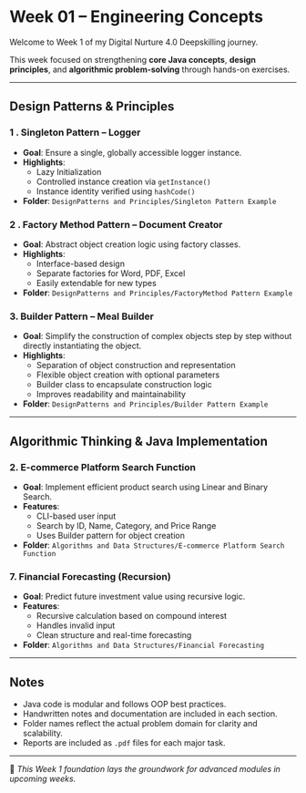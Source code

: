 # Week 01 – Engineering Concepts

Welcome to Week 1 of my Digital Nurture 4.0 Deepskilling journey.  

This week focused on strengthening **core Java concepts**, **design principles**, and **algorithmic problem-solving** through hands-on exercises.

---

## Design Patterns & Principles

### 1️ . Singleton Pattern – Logger
- **Goal**: Ensure a single, globally accessible logger instance.
- **Highlights**:
  - Lazy Initialization
  - Controlled instance creation via `getInstance()`
  - Instance identity verified using `hashCode()`
- **Folder**: `DesignPatterns and Principles/Singleton Pattern Example`

### 2️ . Factory Method Pattern – Document Creator
- **Goal**: Abstract object creation logic using factory classes.
- **Highlights**:
  - Interface-based design
  - Separate factories for Word, PDF, Excel
  - Easily extendable for new types
- **Folder**: `DesignPatterns and Principles/FactoryMethod Pattern Example`

### 3. Builder Pattern – Meal Builder
- **Goal**: Simplify the construction of complex objects step by step without directly instantiating the object.
- **Highlights**:
  - Separation of object construction and representation
  - Flexible object creation with optional parameters
  - Builder class to encapsulate construction logic
  - Improves readability and maintainability
- **Folder**: `DesignPatterns and Principles/Builder Pattern Example`

---

## Algorithmic Thinking & Java Implementation

### 2. E-commerce Platform Search Function
- **Goal**: Implement efficient product search using Linear and Binary Search.
- **Features**:
  - CLI-based user input
  - Search by ID, Name, Category, and Price Range
  - Uses Builder pattern for object creation
- **Folder**: `Algorithms and Data Structures/E-commerce Platform Search Function`

### 7. Financial Forecasting (Recursion)
- **Goal**: Predict future investment value using recursive logic.
- **Features**:
  - Recursive calculation based on compound interest
  - Handles invalid input
  - Clean structure and real-time forecasting
- **Folder**: `Algorithms and Data Structures/Financial Forecasting`

---

##  Notes

- Java code is modular and follows OOP best practices.
- Handwritten notes and documentation are included in each section.
- Folder names reflect the actual problem domain for clarity and scalability.
- Reports are included as `.pdf` files for each major task.

---

🎯 *This Week 1 foundation lays the groundwork for advanced modules in upcoming weeks.*

